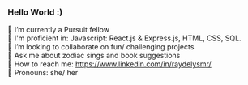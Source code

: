 ### Hello World :)

  🌵 I’m currently a Pursuit fellow <br />
  🌵 I'm proficient in: Javascript: React.js & Express.js, HTML, CSS, SQL. <br />
  🌵 I’m looking to collaborate on fun/ challenging projects <br />
  🌵 Ask me about zodiac sings and book suggestions <br />
  🌵 How to reach me: https://www.linkedin.com/in/raydelysmr/ <br />
  🌵 Pronouns: she/ her <br />

